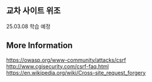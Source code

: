 ## 교차 사이트 위조
25.03.08 학습 예정

## More Information
https://owasp.org/www-community/attacks/csrf
http://www.cgisecurity.com/csrf-faq.html
https://en.wikipedia.org/wiki/Cross-site_request_forgery
